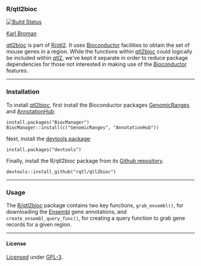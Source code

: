 ### R/qtl2bioc

[![Build Status](https://travis-ci.org/rqtl/qtl2bioc.svg?branch=master)](https://travis-ci.org/rqtl/qtl2bioc)

[Karl Broman](https://kbroman.org)

[qtl2bioc](https://github.com/rqtl/qtl2bioc) is part of [R/qtl2](https://kbroman.org/qtl2).
It uses
[Bioconductor](https://bioconductor.org) facilities to obtain
the set of mouse genes in a region. While the functions within
[qtl2bioc](https://github.com/rqtl/qtl2bioc) could logically be
included within [qtl2](https://github.com/rqtl/qtl2), we've kept
it separate in order to reduce package dependencies for those not
interested in making use of the
[Bioconductor](https://bioconductor.org) features.

---

### Installation

To install [qtl2bioc](https://github.com/rqtl/qtl2bioc), first install
the Bioconductor packages
[GenomicRanges](https://bioconductor.org/packages/release/bioc/html/GenomicRanges.html) and
[AnnotationHub](https://bioconductor.org/packages/release/bioc/html/AnnotationHub.html):

    install.packages("BiocManager")
    BiocManager::install(c("GenomicRanges", "AnnotationHub"))

Next, install the [devtools package](https://devtools.r-lib.org):

    install.packages("devtools")

Finally, install the R/qtl2bioc package from its
[Github repository](https://github.com/rqtl/qtl2bioc).

    devtools::install_github("rqtl/qtl2bioc")

---

### Usage

The [R/qtl2bioc](https://github.com/rqtl/qtl2bioc) package contains two
key functions, `grab_ensembl()`, for downloading the
[Ensembl](https://ensembl.org) gene annotations, and
`create_ensembl_query_func()`, for creating a query function to
grab gene records for a given region.

---

#### License

[Licensed](LICENSE.md) under [GPL-3](https://www.r-project.org/Licenses/GPL-3).
